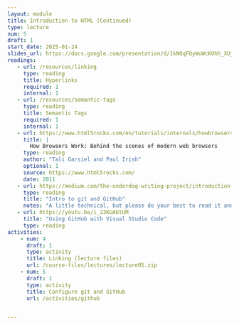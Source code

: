 ```yaml
---
layout: module
title: Introduction to HTML (Continued)
type: lecture
num: 5
draft: 1
start_date: 2025-01-24
slides_url: https://docs.google.com/presentation/d/1kNOqFQyWuWcKUhh_XUjOXk0SASBDeWLO/edit?usp=sharing&ouid=113376576186080604800&rtpof=true&sd=true
readings:
   - url: /resources/linking
     type: reading
     title: Hyperlinks
     required: 1
     internal: 1
   - url: /resources/semantic-tags
     type: reading
     title: Semantic Tags
     required: 1
     internal: 1
   - url: https://www.html5rocks.com/en/tutorials/internals/howbrowserswork/
     title: |
       How Browsers Work: Behind the scenes of modern web browsers
     type: reading
     author: "Tali Garsiel and Paul Irish"
     optional: 1
     source: https://www.html5rocks.com/
     date: 2011
   - url: https://medium.com/the-underdog-writing-project/introduction-to-git-and-github-a5fdf5633923
     type: reading
     title: "Intro to git and GitHub"
     notes: "A little technical, but please do your best to read it and come to tutorial with questions."
   - url: https://youtu.be/i_23KUAEtUM
     title: "Using GitHub with Visual Studio Code"
     type: reading
activities:
    - num: 4
      draft: 1
      type: activity
      title: Linking (lecture files)
      url: /course-files/lectures/lecture05.zip
    - num: 5
      draft: 1
      type: activity
      title: Configure git and GitHub
      url: /activities/github


---
```


